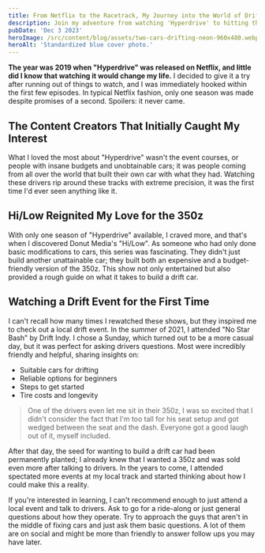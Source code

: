 ```yaml
---
title: From Netflix to the Racetrack, My Journey into the World of Drifting
description: Join my adventure from watching 'Hyperdrive' to hitting the drift track. Insights on beginner cars and the thrill of drift racing.
pubDate: 'Dec 3 2023'
heroImage: /src/content/blog/assets/two-cars-drifting-neon-960x480.webp
heroAlt: 'Standardized blue cover photo.'
---
```


**The year was 2019 when "Hyperdrive" was released on Netflix, and little did I know that watching it would change my life.** I decided to give it a try after running out of things to watch, and I was immediately hooked within the first few episodes. In typical Netflix fashion, only one season was made despite promises of a second. Spoilers: it never came.

## The Content Creators That Initially Caught My Interest
What I loved the most about "Hyperdrive" wasn't the event courses, or people with insane budgets and unobtainable cars; it was people coming from all over the world that built their own car with what they had. Watching these drivers rip around these tracks with extreme precision, it was the first time I'd ever seen anything like it.

## Hi/Low Reignited My Love for the 350z
With only one season of "Hyperdrive" available, I craved more, and that's when I discovered Donut Media's "Hi/Low". As someone who had only done basic modifications to cars, this series was fascinating. They didn't just build another unattainable car; they built both an expensive and a budget-friendly version of the 350z. This show not only entertained but also provided a rough guide on what it takes to build a drift car.

## Watching a Drift Event for the First Time
I can't recall how many times I rewatched these shows, but they inspired me to check out a local drift event. In the summer of 2021, I attended "No Star Bash" by Drift Indy. I chose a Sunday, which turned out to be a more casual day, but it was perfect for asking drivers questions. Most were incredibly friendly and helpful, sharing insights on:

- Suitable cars for drifting
- Reliable options for beginners
- Steps to get started
- Tire costs and longevity

> One of the drivers even let me sit in their 350z, I was so excited that I didn't consider the fact that I'm too tall for his seat setup and got wedged between the seat and the dash. Everyone got a good laugh out of it, myself included.

After that day, the seed for wanting to build a drift car had been permanently planted; I already knew that I wanted a 350z and was sold even more after talking to drivers. In the years to come, I attended spectated more events at my local track and started thinking about how I could make this a reality.

If you're interested in learning, I can't recommend enough to just attend a local event and talk to drivers. Ask to go for a ride-along or just general questions about how they operate. Try to approach the guys that aren't in the middle of fixing cars and just ask them basic questions. A lot of them are on social and might be more than friendly to answer follow ups you may have later.
